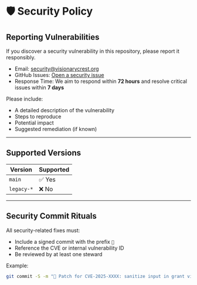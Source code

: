# 🛡️ Security Policy

## Reporting Vulnerabilities

If you discover a security vulnerability in this repository, please report it responsibly.

- Email: security@visionarycrest.org
- GitHub Issues: [Open a security issue](https://github.com/visionarycrest-vc001/VC001-Sovereign-Token/issues)
- Response Time: We aim to respond within **72 hours** and resolve critical issues within **7 days**

Please include:
- A detailed description of the vulnerability
- Steps to reproduce
- Potential impact
- Suggested remediation (if known)

---

## Supported Versions

| Version | Supported |
|---------|-----------|
| `main`  | ✅ Yes     |
| `legacy-*` | ❌ No    |

---

## Security Commit Rituals

All security-related fixes must:
- Include a signed commit with the prefix `🔐`
- Reference the CVE or internal vulnerability ID
- Be reviewed by at least one steward

Example:
```bash
git commit -S -m "🔐 Patch for CVE-2025-XXXX: sanitize input in grant viewer"
